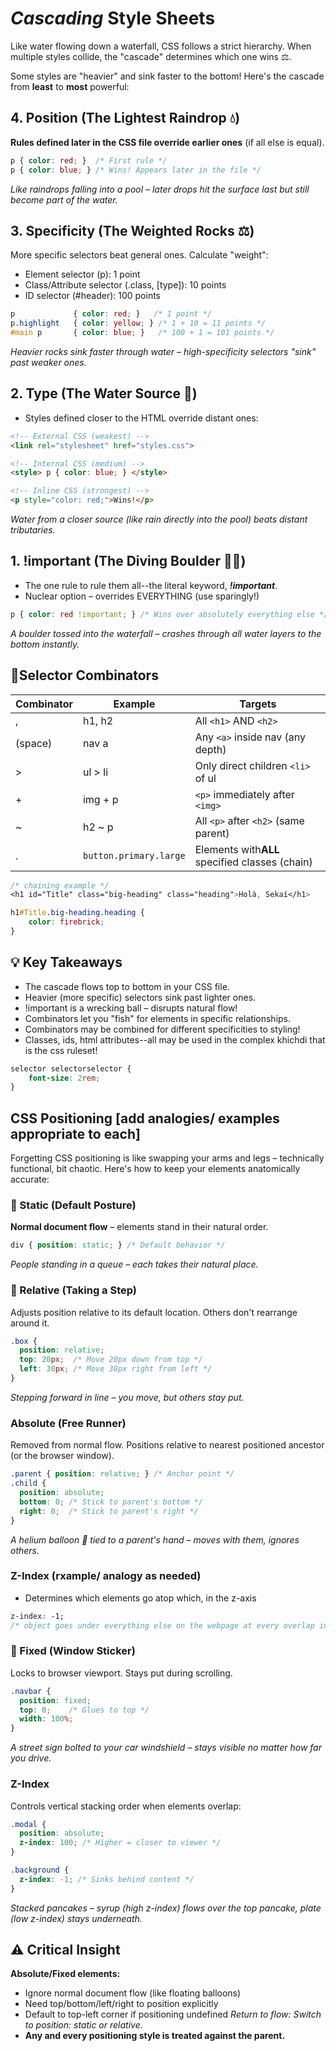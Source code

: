 # ***Cascading*** Style Sheets

Like water flowing down a waterfall, CSS follows a strict hierarchy. When multiple styles collide, the "cascade" determines which one wins ⚖️.

Some styles are "heavier" and sink faster to the bottom! Here's the cascade from **least** to **most** powerful:

## 4. Position (The Lightest Raindrop 💧)

**Rules defined later in the CSS file override earlier ones** (if all else is equal).

```css
p { color: red; }  /* First rule */  
p { color: blue; } /* Wins! Appears later in the file */  
```

*Like raindrops falling into a pool – later drops hit the surface last but still become part of the water.*

## 3. Specificity (The Weighted Rocks ⚖️)

More specific selectors beat general ones. Calculate "weight":

- Element selector (p): 1 point
- Class/Attribute selector (.class, [type]): 10 points
- ID selector (#header): 100 points

```css
p             { color: red; }   /* 1 point */  
p.highlight   { color: yellow; } /* 1 + 10 = 11 points */  
#main p       { color: blue; }   /* 100 + 1 = 101 points */  
```

*Heavier rocks sink faster through water – high-specificity selectors "sink" past weaker ones.*

## 2. Type (The Water Source 🚰)

- Styles defined closer to the HTML override distant ones:

```html
<!-- External CSS (weakest) -->  
<link rel="stylesheet" href="styles.css">  

<!-- Internal CSS (medium) -->  
<style> p { color: blue; } </style>  

<!-- Inline CSS (strongest) -->  
<p style="color: red;">Wins!</p>  
```

*Water from a closer source (like rain directly into the pool) beats distant tributaries.*

## 1. !important (The Diving Boulder 🌊💥)

- The one rule to rule them all--the literal keyword, ***!important***.
- Nuclear option – overrides EVERYTHING (use sparingly!)

```css
p { color: red !important; } /* Wins over absolutely everything else */  
```

*A boulder tossed into the waterfall – crashes through all water layers to the bottom instantly.*

## 🔗Selector Combinators

| Combinator | Example                  | Targets                                              |
| ---------- | ------------------------ | ---------------------------------------------------- |
| ,          | h1, h2                   | All `<h1>` AND `<h2>`                            |
| (space)    | nav a                    | Any `<a>` inside nav (any depth)                   |
| >          | ul > li                  | Only direct children `<li>` of ul                  |
| +          | img + p                  | `<p>` immediately after `<img>`                  |
| ~          | h2 ~ p                   | All `<p>` after `<h2>` (same parent)             |
| .          | `button.primary.large` | Elements with**ALL** specified classes (chain) |

```css
/* chaining example */
<h1 id="Title" class="big-heading" class="heading">Holà, Sekaí</h1>

h1#Title.big-heading.heading {
    color: firebrick;
}
```

## 💡 Key Takeaways

- The cascade flows top to bottom in your CSS file.
- Heavier (more specific) selectors sink past lighter ones.
- !important is a wrecking ball – disrupts natural flow!
- Combinators let you "fish" for elements in specific relationships.
- Combinators may be combined for different specificities to styling!
- Classes, ids, html attributes--all may be used in the complex khichdi that is the css ruleset!

```css
selector selectorselector {
    font-size: 2rem;
}
```

## CSS Positioning [add analogies/ examples appropriate to each]

Forgetting CSS positioning is like swapping your arms and legs – technically functional, bit chaotic. Here's how to keep your elements anatomically accurate:

### 🧍 Static (Default Posture)

**Normal document flow** – elements stand in their natural order.

```css
div { position: static; } /* Default behavior */  
```

*People standing in a queue – each takes their natural place.*

### 🚶 Relative (Taking a Step)

Adjusts position relative to its default location. Others don't rearrange around it.

```css
.box {  
  position: relative;  
  top: 20px;  /* Move 20px down from top */  
  left: 30px; /* Move 30px right from left */  
} 
```

*Stepping forward in line – you move, but others stay put.*

### Absolute (Free Runner)

Removed from normal flow.
Positions relative to nearest positioned ancestor (or the browser window).

```css
.parent { position: relative; } /* Anchor point */  
.child {  
  position: absolute;  
  bottom: 0; /* Stick to parent's bottom */  
  right: 0;  /* Stick to parent's right */  
}  
```

*A helium balloon 🎈 tied to a parent's hand – moves with them, ignores others.*

### Z-Index (rxample/ analogy as needed)

- Determines which elements go atop which, in the z-axis

```css
z-index: -1; 
/* object goes under everything else on the webpage at every overlap instance */
```

### 📌 Fixed (Window Sticker)

Locks to browser viewport. Stays put during scrolling.

```css
.navbar {  
  position: fixed;  
  top: 0;    /* Glues to top */  
  width: 100%;  
}  
```

*A street sign bolted to your car windshield – stays visible no matter how far you drive.*

### Z-Index

Controls vertical stacking order when elements overlap:

```css
.modal {  
  position: absolute;  
  z-index: 100; /* Higher = closer to viewer */  
}  

.background {  
  z-index: -1; /* Sinks behind content */  
}  
```

*Stacked pancakes – syrup (high z-index) flows over the top pancake, plate (low z-index) stays underneath.*

## ⚠️ Critical Insight

**Absolute/Fixed elements:**

- Ignore normal document flow (like floating balloons)
- Need top/bottom/left/right to position explicitly
- Default to top-left corner if positioning undefined
  *Return to flow: Switch to position: static or relative.*
- **Any and every positioning style is treated against the parent.**
